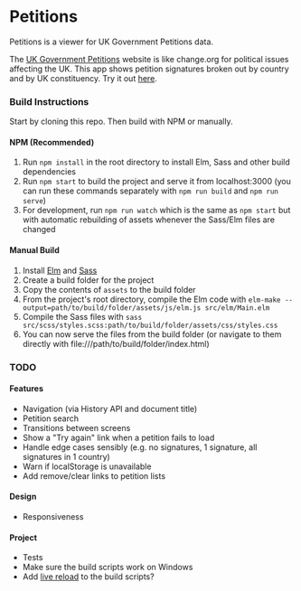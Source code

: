 # Petitions

Petitions is a viewer for UK Government Petitions data.

The [UK Government Petitions](https://petition.parliament.uk/) website is like change.org for political issues affecting the UK. This app shows petition signatures broken out by country and by UK constituency. Try it out [here](http://petitions.deepilla.com).

### Build Instructions

Start by cloning this repo. Then build with NPM or manually.

#### NPM (Recommended)

1. Run `npm install` in the root directory to install Elm, Sass and other build dependencies
2. Run `npm start` to build the project and serve it from localhost:3000 (you can run these commands separately with `npm run build` and `npm run serve`)
3. For development, run `npm run watch` which is the same as `npm start` but with automatic rebuilding of assets whenever the Sass/Elm files are changed

#### Manual Build

1. Install [Elm](http://elm-lang.org/) and [Sass](http://sass-lang.com/install)
2. Create a build folder for the project
3. Copy the contents of `assets` to the build folder
4. From the project's root directory, compile the Elm code with `elm-make --output=path/to/build/folder/assets/js/elm.js src/elm/Main.elm`
5. Compile the Sass files with `sass src/scss/styles.scss:path/to/build/folder/assets/css/styles.css`
6. You can now serve the files from the build folder (or navigate to them directly with file:///path/to/build/folder/index.html)

### TODO

#### Features

- Navigation (via History API and document title)
- Petition search
- Transitions between screens
- Show a "Try again" link when a petition fails to load
- Handle edge cases sensibly (e.g. no signatures, 1 signature, all signatures in 1 country)
- Warn if localStorage is unavailable
- Add remove/clear links to petition lists

#### Design

- Responsiveness

#### Project

- Tests
- Make sure the build scripts work on Windows
- Add [live reload](https://www.npmjs.com/package/live-server) to the build scripts?
